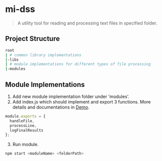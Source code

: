 # mi-dss

> A utility tool for reading and processing text files in specified folder.

## Project Structure
``` bash
root
| # common library implementations
|-libs
| # module implementations for different types of file processing
|-modules
```

## Module Implementations

1. Add new module implementation folder under 'modules'.
2. Add index.js which should implement and export 3 functions. More details and documentations in [Demo](https://github.com/duyl3nguy3n/mi-folder-reader/blob/master/modules/demo/index.js).
``` javascript
module.exports = {
  handleFile,
  processLine,
  logFinalResults
};
```

3. Run module.
``` bash
npm start <moduleName> <folderPath>
```